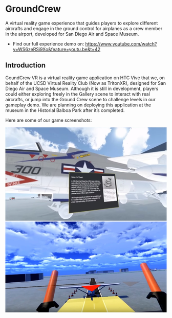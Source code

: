 # GroundCrew

A virtual reality game experience that guides players to explore different aircrafts and engage in the ground control for airplanes as a crew member in the airport, developed for San Diego Air and Space Museum.

* Find our full experience demo on: https://www.youtube.com/watch?v=WS6zeRSi9Xo&feature=youtu.be&t=42

## Introduction
GoundCrew VR is a virtual reality game application on HTC Vive that we, on behalf of the UCSD Virtual Reality Club (Now as TritonXR), designed for San Diego Air and Space Museum. Although it is still in development, players could either exploring freely in the Gallery scene to interact with real aircrafts, or jump into the Ground Crew scene to challenge levels in our gameplay demo. We are planning on deploying this application at the museum in the Historial Balboa Park after it’s completed.

Here are some of our game screenshots:

![alt text](https://github.com/TritonXR/Museum/blob/master/pics/img1.jpg?raw=true)
![alt text](https://github.com/TritonXR/Museum/blob/master/pics/img2.jpg?raw=true)




